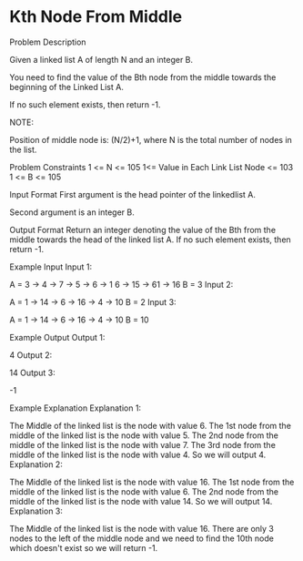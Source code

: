# Kth Node From Middle

Problem Description

Given a linked list A of length N and an integer B.

You need to find the value of the Bth node from the middle towards the beginning of the Linked List A.

If no such element exists, then return -1.

NOTE:

Position of middle node is: (N/2)+1, where N is the total number of nodes in the list.


Problem Constraints
1 <= N <= 105
1<= Value in Each Link List Node <= 103
1 <= B <= 105


Input Format
First argument is the head pointer of the linkedlist A.

Second argument is an integer B.



Output Format
Return an integer denoting the value of the Bth from the middle towards the head of the linked list A. If no such element exists, then return -1.



Example Input
Input 1:

 A = 3 -> 4 -> 7 -> 5 -> 6 -> 1 6 -> 15 -> 61 -> 16
 B = 3
 Input 2:

 A = 1 -> 14 -> 6 -> 16 -> 4 -> 10
 B = 2
 Input 3:

 A = 1 -> 14 -> 6 -> 16 -> 4 -> 10
 B = 10


Example Output
Output 1:

 4
 Output 2:

 14
 Output 3:

 -1


Example Explanation
Explanation 1:

 The Middle of the linked list is the node with value 6.
 The 1st node from the middle of the linked list is the node with value 5.
 The 2nd node from the middle of the linked list is the node with value 7.
 The 3rd node from the middle of the linked list is the node with value 4.
 So we will output 4.
Explanation 2:

 The Middle of the linked list is the node with value 16.
 The 1st node from the middle of the linked list is the node with value 6.
 The 2nd node from the middle of the linked list is the node with value 14.
 So we will output 14.
Explanation 3:

 The Middle of the linked list is the node with value 16.
 There are only 3 nodes to the left of the middle node and we need to find the 10th node which doesn't exist so we will return -1.